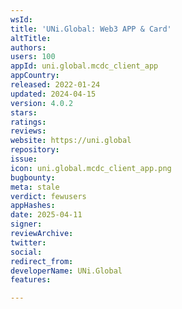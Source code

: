 ```yaml
---
wsId: 
title: 'UNi.Global: Web3 APP & Card'
altTitle: 
authors: 
users: 100
appId: uni.global.mcdc_client_app
appCountry: 
released: 2022-01-24
updated: 2024-04-15
version: 4.0.2
stars: 
ratings: 
reviews: 
website: https://uni.global
repository: 
issue: 
icon: uni.global.mcdc_client_app.png
bugbounty: 
meta: stale
verdict: fewusers
appHashes: 
date: 2025-04-11
signer: 
reviewArchive: 
twitter: 
social: 
redirect_from: 
developerName: UNi.Global
features: 

---
```



